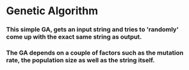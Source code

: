 # Genetic Algorithm


### This simple GA, gets an input  string and tries to 'randomly' come up with the exact same  string as output. 
### The GA depends on a couple of factors such as the mutation rate, the population size as well as the string itself.
